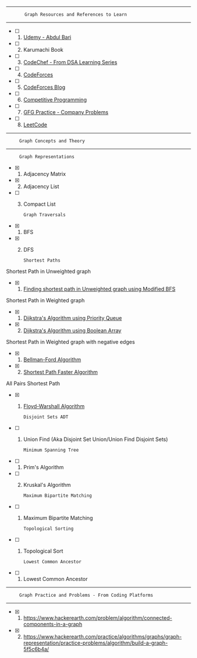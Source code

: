 ***
           Graph Resources and References to Learn
***
- [ ] 1. [Udemy - Abdul Bari](https://www.udemy.com/course/datastructurescncpp/learn/lecture/13193534#overview)
- [ ] 2. Karumachi Book
- [ ] 3. [CodeChef - From DSA Learning Series](https://www.codechef.com/LRNDSA08?order=desc&sortBy=successful_submissions)
- [ ] 4. [CodeForces](https://codeforces.com/blog/entry/76010)
- [ ] 5. [CodeForces Blog](https://codeforces.com/blog/entry/16221)
- [ ] 6. [Competitive Programming](https://www.quora.com/What-is-a-list-of-data-structures-that-a-competitive-programmer-must-know/answer/Sameer-Gulati-3)
- [ ] 7. [GFG Practice - Company Problems](https://practice.geeksforgeeks.org/explore/?category%5B%5D=Graph&page=1)
- [ ] 8. [LeetCode](https://leetcode.com/tag/graph/)

***
         Graph Concepts and Theory
***
         Graph Representations
- [x] 1. Adjacency Matrix
- [x] 2. Adjacency List
- [ ] 3. Compact List

         Graph Traversals
- [x] 1. BFS
- [x] 2. DFS

         Shortest Paths
Shortest Path in Unweighted graph
- [x] 1. [Finding shortest path in Unweighted graph using Modified BFS](https://www.geeksforgeeks.org/shortest-path-unweighted-graph/)

Shortest Path in Weighted graph
- [x] 1. [Dijkstra's Algorithm using Priority Queue](https://www.geeksforgeeks.org/dijkstras-shortest-path-algorithm-in-java-using-priorityqueue/)
- [x] 2. [Dijkstra's Algorithm using Boolean Array](https://www.geeksforgeeks.org/dijkstras-shortest-path-algorithm-greedy-algo-7/)

Shortest Path in Weighted graph with negative edges
- [x] 1. [Bellman-Ford Algorithm](https://github.com/zakirhussainb/DS/blob/master/src/main/java/com/zakcorp/graphs/BellmanFordAlgorithm.java)
- [x] 2. [Shortest Path Faster Algorithm](https://github.com/zakirhussainb/DS/blob/master/src/main/java/com/zakcorp/graphs/ShortestPathFasterAlgorithm.java)

All Pairs Shortest Path
- [x] 1. [Floyd-Warshall Algorithm](https://github.com/zakirhussainb/DS/blob/master/src/main/java/com/zakcorp/graphs/algorithms/FloydWarshallAlgorithm.java)
         
         Disjoint Sets ADT
- [ ] 1. Union Find (Aka Disjoint Set Union/Union Find Disjoint Sets)

         Minimum Spanning Tree
- [ ] 1. Prim's Algorithm
- [ ] 2. Kruskal's Algorithm

         Maximum Bipartite Matching
- [ ] 1. Maximum Bipartite Matching
                      
         Topological Sorting
- [ ] 1. Topological Sort

         Lowest Common Ancestor
- [ ] 1. Lowest Common Ancestor

***
         Graph Practice and Problems - From Coding Platforms
***
- [x] 1. https://www.hackerearth.com/problem/algorithm/connected-components-in-a-graph
- [x] 2. https://www.hackerearth.com/practice/algorithms/graphs/graph-representation/practice-problems/algorithm/build-a-graph-5f5c6b4a/